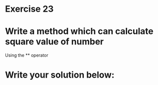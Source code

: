 # Exercise 23
# Write a method which can calculate square value of number



Using the ** operator





# Write your solution below:
